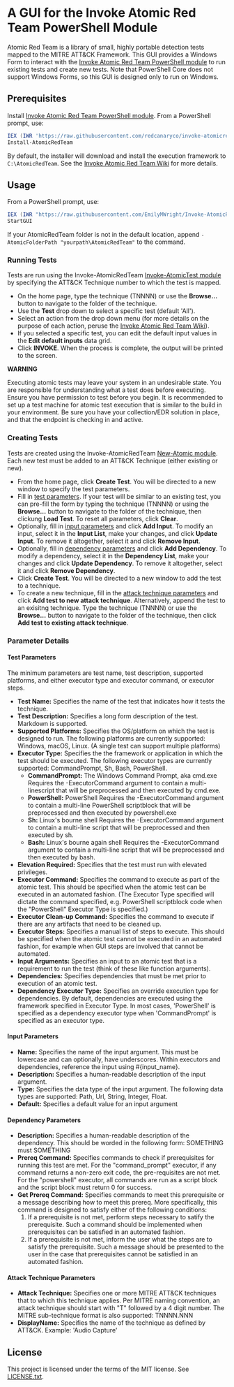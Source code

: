 # A GUI for the Invoke Atomic Red Team PowerShell Module

Atomic Red Team is a library of small, highly portable detection tests mapped to the MITRE ATT&CK Framework. This GUI provides a Windows Form to interact with the [Invoke Atomic Red Team PowerShell module](https://github,com/redcanaryco/invoke-atomicredteam) to run existing tests and create new tests. Note that PowerShell Core does not support Windows Forms, so this GUI is designed only to run on Windows.

## Prerequisites

Install [Invoke Atomic Red Team PowerShell module](https://github,com/redcanaryco/invoke-atomicredteam). From a PowerShell prompt, use:

```powershell
IEX (IWR 'https://raw.githubusercontent.com/redcanaryco/invoke-atomicredteam/master/install-atomicredteam.ps1' -UseBasicParsing);
Install-AtomicRedTeam
```

By default, the installer will download and install the execution framework to `C:\AtomicRedTeam`. See the [Invoke Atomic Red Team Wiki](https://github.com/redcanaryco/invoke-atomicredteam/wiki) for more details.

## Usage

From a PowerShell prompt, use: 

```powershell
IEX (IWR "https://raw.githubusercontent.com/EmilyMWright/Invoke-AtomicRedTeam-GUI/master/IART_GUI.ps1" -UseBasicParsing); 
StartGUI
```

If your AtomicRedTeam folder is not in the default location, append `-AtomicFolderPath "yourpath\AtomicRedTeam"` to the command.

### Running Tests

Tests are run using the Invoke-AtomicRedTeam [Invoke-AtomicTest module](https://github.com/redcanaryco/invoke-atomicredteam/blob/master/Public/Invoke-AtomicTest.ps1) by specifying the ATT&CK Technique number to which the test is mapped. 

- On the home page, type the technique (TNNNN) or use the **Browse...** button to navigate to the folder of the technique.
- Use the **Test** drop down to select a specific test (default 'All').
- Select an action from the drop down menu (for more details on the purpose of each action, peruse the [Invoke Atomic Red Team Wiki](https://github.com/redcanaryco/invoke-atomicredteam/wiki)).
- If you selected a specific test, you can edit the default input values in the **Edit default inputs** data grid.
- Click **INVOKE**. When the process is complete, the output will be printed to the screen.

**WARNING**

Executing atomic tests may leave your system in an undesirable state. You are responsible for understanding what a test does before executing. Ensure you have permission to test before you begin. It is recommended to set up a test machine for atomic test execution that is similar to the build in your environment. Be sure you have your collection/EDR solution in place, and that the endpoint is checking in and active.

### Creating Tests

Tests are created using the Invoke-AtomicRedTeam [New-Atomic module](https://github.com/redcanaryco/invoke-atomicredteam/blob/master/Public/New-Atomic.ps1). Each new test must be added to an ATT&CK Technique (either existing or new).

- From the home page, click **Create Test**. You will be directed to a new window to specify the test parameters.
- Fill in [test parameters](#test-parameters). If your test will be similar to an existing test, you can pre-fill the form by typing the technique (TNNNN) or using the **Browse...** button to navigate to the folder of the technique, then clickung **Load Test**. To reset all parameters, click **Clear**.
- Optionally, fill in [input parameters](#input_parameters) and click **Add Input**. To modify an input, select it in the **Input List**, make your changes, and click **Update Input**. To remove it altogether, select it and click **Remove Input**.
- Optionally, fill in [dependency parameters](#dependency_parameters) and click **Add Dependency**. To modify a dependency, select it in the **Dependency List**, make your changes and click **Update Dependency**. To remove it altogether, select it and click **Remove Dependency**.
- Click **Create Test**. You will be directed to a new window to add the test to a technique.
- To create a new technique, fill in the [attack technique parameters](attack_technique_parameters) and click **Add test to new attack technique**. Alternatively, append the test to an exisitng technique. Type the technique (TNNNN) or use the **Browse...** button to navigate to the folder of the technique, then click **Add test to existing attack technique**.

### Parameter Details
#### Test Parameters

The minimum parameters are test name, test description, supported platforms, and either executor type and executor command, or executor steps. 

- **Test Name:** Specifies the name of the test that indicates how it tests the technique.
- **Test Description:** Specifies a long form description of the test. Markdown is supported.
- **Supported Platforms:** Specifies the OS/platform on which the test is designed to run. The following platforms are currently supported: Windows, macOS, Linux. (A single test can support multiple platforms)
- **Executor Type:** Specifies the the framework or application in which the test should be executed. The following executor types are currently supported: CommandPrompt, Sh, Bash, PowerShell.
    - **CommandPrompt:** The Windows Command Prompt, aka cmd.exe
    Requires the -ExecutorCommand argument to contain a multi-linescript that will be preprocessed and then executed by cmd.exe.
    - **PowerShell:** PowerShell
    Requires the -ExecutorCommand argument to contain a multi-line PowerShell scriptblock that will be preprocessed and then executed by powershell.exe
    - **Sh:** Linux's bourne shell
    Requires the -ExecutorCommand argument to contain a multi-line script that will be preprocessed and then executed by sh.
    - **Bash:** Linux's bourne again shell
    Requires the -ExecutorCommand argument to contain a multi-line script that will be preprocessed and then executed by bash.
- **Elevation Required:** Specifies that the test must run with elevated privileges.
- **Executor Command:** Specifies the command to execute as part of the atomic test. This should be specified when the atomic test can be executed in an automated fashion. (The Executor Type specified will dictate the command specified, e.g. PowerShell scriptblock code when the "PowerShell" Executor Type is specified.)
- **Executor Clean-up Command:** Specifies the command to execute if there are any artifacts that need to be cleaned up.
- **Executor Steps:** Specifies a manual list of steps to execute. This should be specified when the atomic test cannot be executed in an automated fashion, for example when GUI steps are involved that cannot be automated.
- **Input Arguments:** Specifies an input to an atomic test that is a requirement to run the test (think of these like function arguments).
- **Dependencies:** Specifies dependencies that must be met prior to execution of an atomic test.
- **Dependency Executor Type:** Specifies an override execution type for dependencies. By default, dependencies are executed using the framework specified in Executor Type. In most cases, 'PowerShell' is specified as a dependency executor type when 'CommandPrompt' is specified as an executor type.

#### Input Parameters

- **Name:** Specifies the name of the input argument. This must be lowercase and can optionally, have underscores. Within executors and dependencies, reference the input using #{input_name}.
- **Description:** Specifies a human-readable description of the input argument.
- **Type:** Specifies the data type of the input argument. The following data types are supported: Path, Url, String, Integer, Float.
- **Default:** Specifies a default value for an input argument

#### Dependency Parameters

- **Description:** Specifies a human-readable description of the dependency. This should be worded in the following form: SOMETHING must SOMETHING
- **Prereq Command:** Specifies commands to check if prerequisites for running this test are met. For the "command_prompt" executor, if any command returns a non-zero exit code, the pre-requisites are not met. For the "powershell" executor, all commands are run as a script block and the script block must return 0 for success.
- **Get Prereq Command:** Specifies commands to meet this prerequisite or a message describing how to meet this prereq. More specifically, this command is designed to satisfy either of the following conditions:
    1) If a prerequisite is not met, perform steps necessary to satify the prerequisite. Such a command should be implemented when prerequisites can be satisfied in an automated fashion.
    2) If a prerequisite is not met, inform the user what the steps are to satisfy the prerequisite. Such a message should be presented to the user in the case that prerequisites cannot be satisfied in an automated fashion.

#### Attack Technique Parameters

- **Attack Technique:** Specifies one or more MITRE ATT&CK techniques that to which this technique applies. Per MITRE naming convention, an attack technique should start with "T" followed by a 4 digit number. The MITRE sub-technique format is also supported: TNNNN.NNN
- **DisplayName:** Specifies the name of the technique as defined by ATT&CK. Example: 'Audio Capture'

## License

This project is licensed under the terms of the MIT license. See [LICENSE.txt](https://github.com/EmilyMWright/Invoke-AtomicRedTeam-GUI/blob/master/LICENSE.txt).



